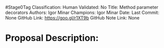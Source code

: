 #Stage0Tag
Classification:
Human Validated: No
Title: Method parameter decorators
Authors: Igor Minar
Champions: Igor Minar
Date: 
Last Commit: None
GitHub Link: https://goo.gl/r1XT9b
GitHub Note Link: None

# Proposal Description:
